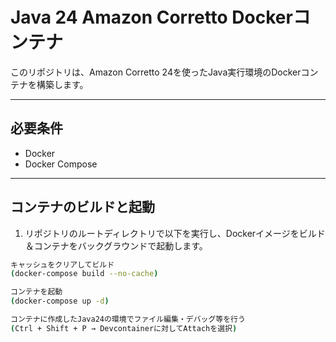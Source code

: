 # Java 24 Amazon Corretto Dockerコンテナ

このリポジトリは、Amazon Corretto 24を使ったJava実行環境のDockerコンテナを構築します。

---

## 必要条件

- Docker
- Docker Compose

---

## コンテナのビルドと起動

1. リポジトリのルートディレクトリで以下を実行し、Dockerイメージをビルド＆コンテナをバックグラウンドで起動します。

```bash
キャッシュをクリアしてビルド
(docker-compose build --no-cache)

コンテナを起動
(docker-compose up -d)

コンテナに作成したJava24の環境でファイル編集・デバッグ等を行う
(Ctrl + Shift + P → Devcontainerに対してAttachを選択)